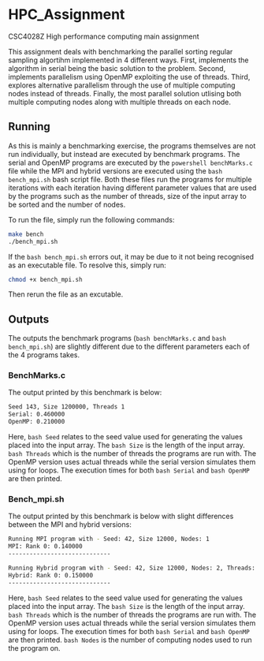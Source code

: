 # HPC_Assignment

CSC4028Z High performance computing main assignment

This assignment deals with benchmarking the parallel sorting regular sampling algortihm implemented in 4 different ways. First, implements the algorithm in serial being the basic solution to the problem. Second, implements parallelism using OpenMP exploiting the use of threads. Third, explores alternative parallelism through the use of multiple computing nodes instead of threads. Finally, the most parallel solution utlising both multiple computing nodes along with multiple threads on each node.

## Running

As this is mainly a benchmarking exercise, the programs themselves are not run individually, but instead are executed by benchmark programs. The serial and OpenMP programs are executed by the `powershell benchMarks.c` file while the MPI and hybrid versions are executed using the `bash bench_mpi.sh` bash script file. Both these files run the programs for multiple iterations with each iteration having different parameter values that are used by the programs such as the number of threads, size of the input array to be sorted and the number of nodes.

To run the file, simply run the following commands:

```bash
make bench
./bench_mpi.sh
```

If the `bash bench_mpi.sh` errors out, it may be due to it not being recognised as an executable file. To resolve this, simply run:

```bash
chmod +x bench_mpi.sh
```

Then rerun the file as an excutable.

## Outputs

The outputs the benchmark programs (`bash benchMarks.c` and `bash bench_mpi.sh`) are slightly different due to the different parameters each of the 4 programs takes.

### BenchMarks.c

The output printed by this benchmark is below:

```bash
Seed 143, Size 1200000, Threads 1
Serial: 0.460000
OpenMP: 0.210000
```

Here, `bash Seed` relates to the seed value used for generating the values placed into the input array. The `bash Size` is the length of the input array. `bash Threads` which is the number of threads the programs are run with. The OpenMP version uses actual threads while the serial version simulates them using for loops. The execution times for both `bash Serial` and `bash OpenMP` are then printed.

### Bench_mpi.sh

The output printed by this benchmark is below with slight differences between the MPI and hybrid versions:

```bash
Running MPI program with - Seed: 42, Size 12000, Nodes: 1
MPI: Rank 0: 0.140000
-----------------------------
```

```bash
Running Hybrid program with - Seed: 42, Size 12000, Nodes: 2, Threads: 1
Hybrid: Rank 0: 0.150000
-----------------------------
```

Here, `bash Seed` relates to the seed value used for generating the values placed into the input array. The `bash Size` is the length of the input array. `bash Threads` which is the number of threads the programs are run with. The OpenMP version uses actual threads while the serial version simulates them using for loops. The execution times for both `bash Serial` and `bash OpenMP` are then printed. `bash Nodes` is the number of computing nodes used to run the program on.
